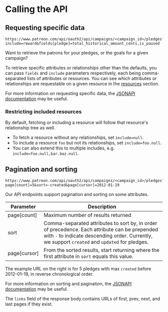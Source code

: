 # Calling the API

## Requesting specific data

```shell
https://www.patreon.com/api/oauth2/api/campaigns/<campaign_id>/pledges?include=reward&fields[pledge]=total_historical_amount_cents,is_paused
```

Want to retrieve the patrons for your pledges, or the goals for a given campaign?

To retrieve specific attributes or relationships other than the defaults, you can pass `fields` and `include` parameters respectively, each being comma-separated lists of attributes or resources.
You can see which attributes or relationships are requestable on a given resource in the [resources](#resources) section.

<aside class="notice">
For more information on requesting specific data, the <a href="http://jsonapi.org/format/#fetching-includes">JSONAPI documentation</a> may be useful.
</aside>

### Restricting included resources

By default, fetching or including a resource will follow that resource's relationship tree as well.

- To fetch a resource without any relationships, set `include=null`.
- To include a resource `foo` but not its relationships, set `include=foo.null`.
- You can also extend this to multiple includes, e.g. `include=foo.null,bar.baz.null`.

## Pagination and sorting

```shell
https://www.patreon.com/api/oauth2/api/campaigns/<campaign_id>/pledges?page[count]=5&sort=-created&page[cursor]=2012-01-19
```

Our API endpoints support pagination and sorting on some attributes.

Parameter | Description
--------- | -----------
page[count] | Maximum number of results returned
sort | Comma-separated attributes to sort by, in order of precedence. Each attribute can be prepended with `-` to indicate descending order. Currently, we support `created` and `updated` for pledges.
page[cursor] | From the sorted results, start returning where the first attribute in `sort` equals this value.

The example URL on the right is for 5 pledges with max `created` before 2012-01-19, in reverse chronological order.

<aside class="notice">
For more information on sorting and pagination, the <a href="http://jsonapi.org/format/#fetching-sorting">JSONAPI documentation</a> may be useful.
</aside>

The `links` field of the response body contains URLs of first, prev, next, and last pages if they exist.
